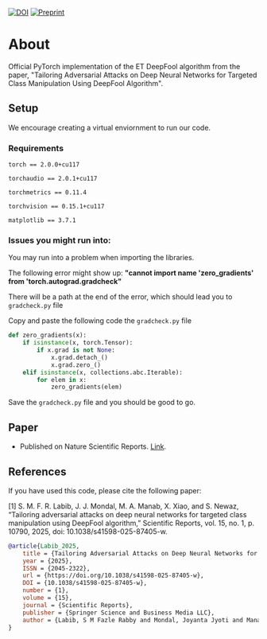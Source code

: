 [![DOI](https://img.shields.io/badge/DOI-10.1038%2Fs41598--025--87405--w-blue)](https://doi.org/10.1038/s41598-025-87405-w) [![Preprint](https://img.shields.io/badge/arXiv-2310.13019-b31b1b)](https://arxiv.org/abs/2310.13019) 

# About

Official PyTorch implementation of the ET DeepFool algorithm from the paper, "Tailoring Adversarial Attacks on Deep Neural Networks for Targeted Class Manipulation Using DeepFool Algorithm".

## Setup

We encourage creating a virtual enviornment to run our code.

### Requirements

```
torch == 2.0.0+cu117  

torchaudio == 2.0.1+cu117  

torchmetrics == 0.11.4  

torchvision == 0.15.1+cu117  

matplotlib == 3.7.1
```

### Issues you might run into:

You may run into a problem when importing the libraries.

The following error might show up: **"cannot import name 'zero_gradients' from 'torch.autograd.gradcheck"**

There will be a path at the end of the error, which should lead you to `gradcheck.py` file

Copy and paste the following code the `gradcheck.py` file

``` python
def zero_gradients(x):
    if isinstance(x, torch.Tensor):
        if x.grad is not None:
            x.grad.detach_()
            x.grad.zero_()
    elif isinstance(x, collections.abc.Iterable):
        for elem in x:
            zero_gradients(elem)
```

Save the `gradcheck.py` file and you should be good to go.

## Paper

* Published on Nature Scientific Reports. [Link](https://www.nature.com/articles/s41598-025-87405-w).

## References

If you have used this code, please cite the following paper:

[1] S. M. F. R. Labib, J. J. Mondal, M. A. Manab, X. Xiao, and S. Newaz, “Tailoring adversarial attacks on deep neural networks for targeted class manipulation using DeepFool algorithm,” Scientific Reports, vol. 15, no. 1, p. 10790, 2025, doi: 10.1038/s41598-025-87405-w.

```bibtex
@article{Labib_2025,
    title = {Tailoring Adversarial Attacks on Deep Neural Networks for Targeted Class Manipulation Using DeepFool Algorithm},
    year = {2025},
    ISSN = {2045-2322},
    url = {https://doi.org/10.1038/s41598-025-87405-w},
    DOI = {10.1038/s41598-025-87405-w},
    number = {1},
    volume = {15},
    journal = {Scientific Reports},
    publisher = {Springer Science and Business Media LLC},
    author = {Labib, S M Fazle Rabby and Mondal, Joyanta Jyoti and Manab, Meem Arafat and Xiao, Xi and Newaz, Sarfaraz},
}
```
